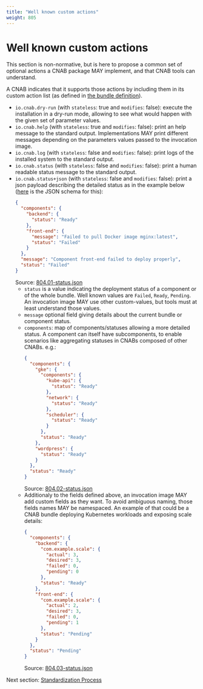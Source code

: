 ```yaml
---
title: "Well known custom actions"
weight: 805
---
```


# Well known custom actions

This section is non-normative, but is here to propose a common set of optional actions a CNAB package MAY implement, and that CNAB tools can understand.

A CNAB indicates that it supports those actions by including them in its custom action list (as defined in [the bundle definition](101-bundle-json.md)).
- `io.cnab.dry-run` (with `stateless`: true and `modifies`: false): execute the installation in a dry-run mode, allowing to see what would happen with the given set of parameter values.
- `io.cnab.help` (with `stateless`: true and `modifies`: false): print an help message to the standard output. Implementations MAY print different messages depending on the parameters values passed to the invocation image.
- `io.cnab.log` (with `stateless`: false and `modifies`: false): print logs of the installed system to the standard output.
- `io.cnab.status` (with `stateless`: false and `modifies`: false): print a human readable status message to the standard output.
- `io.cnab.status+json` (with `stateless`: false and `modifies`: false): print a json payload describing the detailed status as in the example below ([here](schema/status.schema.json) is the JSON schema for this):
	```json
    {
      "components": {
        "backend": {
          "status": "Ready"
        },
        "front-end": {
          "message": "Failed to pull Docker image mginx:latest",
          "status": "Failed"
        }
      },
      "message": "Component front-end failed to deploy properly",
      "status": "Failed"
    }
    ```
    Source: [804.01-status.json](examples/804.01-status.json)
  - `status` is a value indicating the deployment status of a component or of the whole bundle. Well known values are `Failed`, `Ready`, `Pending`. An invocation image MAY use other custom-values, but tools must at least understand those values.
  - `message` optional field giving details about the current bundle or component status.
  - `components`: map of components/statuses allowing a more detailed status. A component can itself have subcomponents, to enable scenarios like aggregating statuses in CNABs composed of other CNABs. e.g.:
	```json
    {
      "components": {
        "gke": {
          "components": {
            "kube-api": {
              "status": "Ready"
            },
            "network": {
              "status": "Ready"
            },
            "scheduler": {
              "status": "Ready"
            }
          },
          "status": "Ready"
        },
        "wordpress": {
          "status": "Ready"
        }
      },
      "status": "Ready"
    }
    ```
    Source: [804.02-status.json](examples/804.02-status.json)
  - Additionaly to the fields defined above, an invocation image MAY add custom fields as they want. To avoid ambiguous naming, those fields names MAY be namespaced. An example of that could be a CNAB bundle deploying Kubernetes workloads and exposing scale details:
    ```json
    {
      "components": {
        "backend": {
          "com.example.scale": {
            "actual": 3,
            "desired": 3,
            "failed": 0,
            "pending": 0
          },
          "status": "Ready"
        },
        "front-end": {
          "com.example.scale": {
            "actual": 2,
            "desired": 3,
            "failed": 0,
            "pending": 1
          },
          "status": "Pending"
        }
      },
      "status": "Pending"
    }
    ```
    Source: [804.03-status.json](examples/804.03-status.json)

Next section: [Standardization Process](901-process.md)
